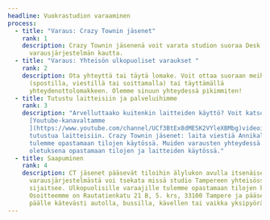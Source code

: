 ```yaml
---
headline: Vuokrastudion varaaminen
process:
  - title: "Varaus: Crazy Townin jäsenet"
    rank: 1
    description: Crazy Townin jäsenenä voit varata studion suoraa Desk.me
      varausjärjestelmän kautta.
  - title: "Varaus: Yhteisön ulkopuoliset varaukset "
    rank: 2
    description: Ota yhteyttä tai täytä lomake. Voit ottaa suoraan meihin yhteyttä
      (spostilla, viestillä tai soittamalla) tai täyttämällä
      yhteydenottolomakkeen. Olemme sinuun yhteydessä pikimmiten!
  - title: Tutustu laitteisiin ja palveluihimme
    rank: 3
    description: "Arvelluttaako kuitenkin laitteiden käyttö? Voit katsoa
      [Youtube-kanavaltamme
      ](https://www.youtube.com/channel/UCf3BtEx8dMESK2VYleXBMbg)videoita ja
      tutustua laitteisiin. Crazy Townin jäsenet: laita viestiä Annikalle niin
      tulemme opastamaan tilojen käytössä. Muiden varausten yhteydessä tulemme
      oletuksena opastamaan tilojen ja laitteiden käytössä."
  - title: Saapuminen
    rank: 4
    description: CT jäsenet pääsevät tiloihin älylukon avulla itsenäisesti. Desk.me
      varausjärjestelmästä voi tsekata missä studio Tampereen yhteisössä
      sijaitsee. Ulkopuolisille varaajille tulemme opastamaan tilojen käytössä.
      Osoitteemme on Rautatienkatu 21 B, 5. krs, 33100 Tampere ja pääset paikan
      päälle kätevästi autolla, bussilla, kävellen tai vaikka yksipyöräisellä!
---
```

